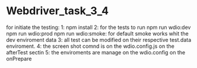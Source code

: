 # Webdriver_task_3_4

for initiate the testing:
1: npm install
2: for the tests to run 
    npm run wdio:dev
    npm run wdio:prod
    npm run wdio:smoke: for default smoke works whit the dev enviroment data 
3: all test can be modified on their respective test.data enviroment.
4: the screen shot comnd is on the wdio.config.js on the afterTest sectin
5: the enviroments are manage on the wdio.config on the onPrepare